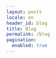 ```yaml
---
layout: posts
locale: en
header_id: blog
title: Blog
permalink: /blog
pagination:
  enabled: true
---
```

